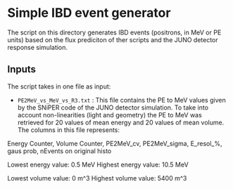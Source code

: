 # Simple IBD event generator

The script on this directory generates IBD events (positrons, in MeV or PE units) based on the flux prediciton of ther scripts and the JUNO detector response simulation.

## Inputs

The script takes in one file as input:

- `PE2MeV_vs_MeV_vs_R3.txt` : This file contains the PE to MeV values given by the SNiPER code of the JUNO detector simulation. To take into account non-linearities (light and geometry) the PE to MeV was retrieved for 20 values of mean energy and 20 values of mean volume. The columns in this file represents:

Energy Counter, Volume Counter, PE2MeV_cv, PE2MeV_sigma, E_resol_%, gaus prob, nEvents on original histo

Lowest energy value: 0.5 MeV
Highest energy value: 10.5 MeV

Lowest volume value: 0 m^3
Highest volume value: 5400 m^3